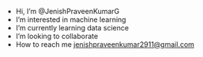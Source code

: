 - Hi, I’m @JenishPraveenKumarG
- I’m interested in machine learning 
- I’m currently learning data science
- I’m looking to collaborate
- How to reach me jenishpraveenkumar2911@gmail.com

<!---
JenishPraveenKumarG/JenishPraveenKumarG is a ✨ special ✨ repository because its `README.md` (this file) appears on your GitHub profile.
You can click the Preview link to take a look at your changes.
